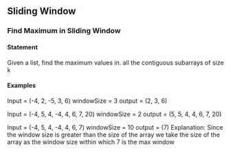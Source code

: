 
## Sliding Window

### Find Maximum in Sliding Window

#### Statement
Given a list, find the maximum values in. all the contiguous subarrays of size k

#### Examples
Input = (-4, 2, -5, 3, 6)
windowSize = 3
output = (2, 3, 6)

Input = (-4, 5, 4, -4, 4, 6, 7, 20)
windowSize = 2
output = (5, 5, 4, 4, 6, 7, 20)

Input = (-4, 5, 4, -4, 4, 6, 7)
windowSize = 10
output = (7)
Explanation: Since the window size is greater than the size of the array we take the size of the array as the window size within which 7 is the max window